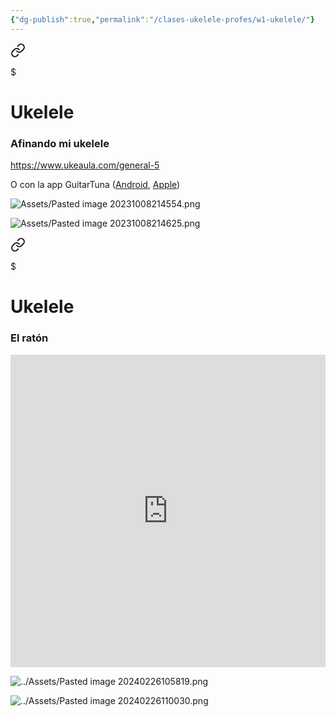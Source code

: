 ```yaml
---
{"dg-publish":true,"permalink":"/clases-ukelele-profes/w1-ukelele/"}
---
```


<div class="slide">


<div class="transclusion internal-embed is-loaded"><a class="markdown-embed-link" href="/recursos/ukelele/#afinando-mi-ukelele" aria-label="Open link"><svg xmlns="http://www.w3.org/2000/svg" width="24" height="24" viewBox="0 0 24 24" fill="none" stroke="currentColor" stroke-width="2" stroke-linecap="round" stroke-linejoin="round" class="svg-icon lucide-link"><path d="M10 13a5 5 0 0 0 7.54.54l3-3a5 5 0 0 0-7.07-7.07l-1.72 1.71"></path><path d="M14 11a5 5 0 0 0-7.54-.54l-3 3a5 5 0 0 0 7.07 7.07l1.71-1.71"></path></svg></a><div class="markdown-embed">

$<div class="markdown-embed-title">

# Ukelele

</div>


### Afinando mi ukelele

https://www.ukeaula.com/general-5

O con la app GuitarTuna ([Android](https://play.google.com/store/apps/details?id=com.ovelin.guitartuna&hl=es&gl=US), [Apple](https://apps.apple.com/es/app/guitartuna-afinador-acordes/id527588389))

![Assets/Pasted image 20231008214554.png](/img/user/Assets/Pasted%20image%2020231008214554.png)

![Assets/Pasted image 20231008214625.png](/img/user/Assets/Pasted%20image%2020231008214625.png)


</div></div>


</div>
<div class="slide">


<div class="transclusion internal-embed is-loaded"><a class="markdown-embed-link" href="/recursos/ukelele/#el-raton" aria-label="Open link"><svg xmlns="http://www.w3.org/2000/svg" width="24" height="24" viewBox="0 0 24 24" fill="none" stroke="currentColor" stroke-width="2" stroke-linecap="round" stroke-linejoin="round" class="svg-icon lucide-link"><path d="M10 13a5 5 0 0 0 7.54.54l3-3a5 5 0 0 0-7.07-7.07l-1.72 1.71"></path><path d="M14 11a5 5 0 0 0-7.54-.54l-3 3a5 5 0 0 0 7.07 7.07l1.71-1.71"></path></svg></a><div class="markdown-embed">

$<div class="markdown-embed-title">

# Ukelele

</div>


### El ratón

<iframe src="https://www.soundslice.com/slices/smgwc/embed/" width="100%" height="500" frameBorder="0" allowfullscreen></iframe>


</div></div>


</div>
<div class="slide">

![../Assets/Pasted image 20240226105819.png](/img/user/Assets/Pasted%20image%2020240226105819.png)

</div>
<div class="slide">

![../Assets/Pasted image 20240226110030.png](/img/user/Assets/Pasted%20image%2020240226110030.png)

</div>